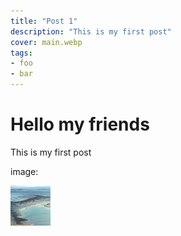 ```yaml
---
title: "Post 1"
description: "This is my first post"
cover: main.webp
tags:
- foo
- bar
---
```


# Hello my friends

This is my first post

image:

![My image](main.webp)
